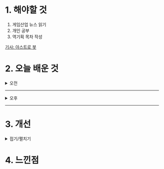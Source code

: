 
# 1. 해야할 것

1. 게임산업 뉴스 읽기 
2. 개인 공부  
3. 역기획 목차 작성

[기사: 아스트로 봇](https://www.gameinsight.co.kr/news/articleView.html?idxno=33133)



# 2. 오늘 배운 것

<details>
<summary>오전</summary>


</details>

****

<details>
<summary>오후</summary>


</details>

****


# 3. 개선


<details>
<summary>접기/펼치기</summary>


</details>



# 4. 느낀점


